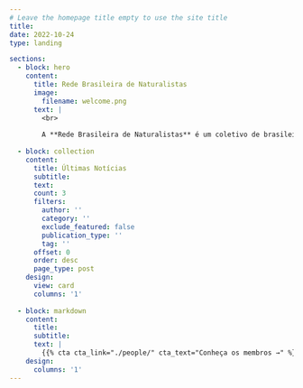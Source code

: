 ```yaml
---
# Leave the homepage title empty to use the site title
title:
date: 2022-10-24
type: landing

sections:
  - block: hero
    content:
      title: Rede Brasileira de Naturalistas
      image:
        filename: welcome.png
      text: |
        <br>
        
        A **Rede Brasileira de Naturalistas** é um coletivo de brasileiros dedicados a apoiar e promover o iNaturalist no Brasil. Dessa forma, queremos proporcionar um maior contato e apreciação dos brasileiros por nossa natureza, assim como sustentar o avanço de estudos acadêmicos utilizando a plataforma para sistemática, ecologia e conservação.  
  
  - block: collection
    content:
      title: Últimas Notícias
      subtitle:
      text:
      count: 3
      filters:
        author: ''
        category: ''
        exclude_featured: false
        publication_type: ''
        tag: ''
      offset: 0
      order: desc
      page_type: post
    design:
      view: card
      columns: '1'
   
  - block: markdown
    content:
      title:
      subtitle:
      text: |
        {{% cta cta_link="./people/" cta_text="Conheça os membros →" %}}
    design:
      columns: '1'
---
```


